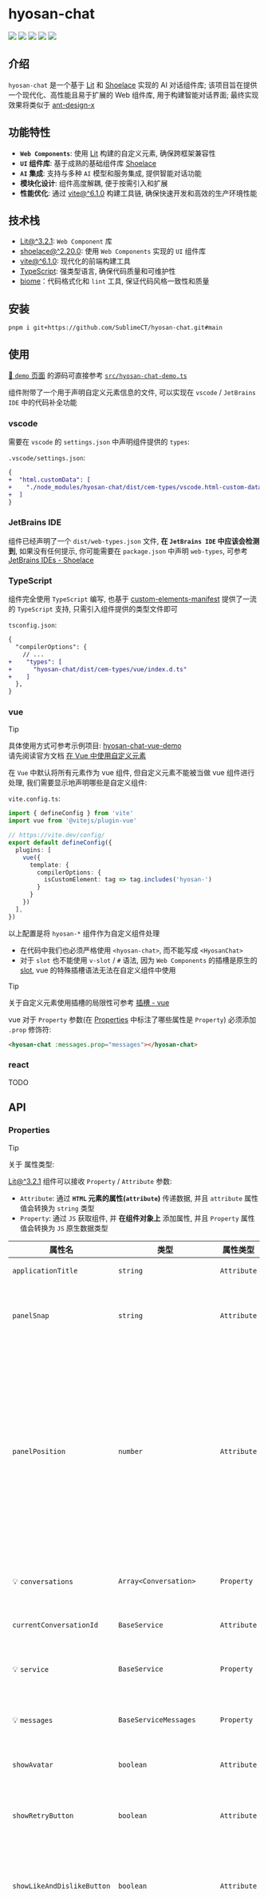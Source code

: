 # hyosan-chat

![](./hyosan-chat-welcome-screenshot.png)
![](./hyosan-chat-messages-screenshot.png)
![](./hyosan-chat-dark-screenshot.png)
![](./hyosan-chat-settings-screenshot.png)
![](./hyosan-chat-mobile-screenshot.png)

## 介绍
`hyosan-chat` 是一个基于 [Lit](https://lit.dev) 和 [Shoelace](https://shoelace.style/) 实现的 AI 对话组件库; 该项目旨在提供一个现代化、高性能且易于扩展的 Web 组件库, 用于构建智能对话界面; 最终实现效果将类似于 [ant-design-x](https://x.ant.design/index-cn)

## 功能特性
- **`Web Components`**: 使用 [Lit](https://lit.dev) 构建的自定义元素, 确保跨框架兼容性
- **`UI` 组件库**: 基于成熟的基础组件库 [Shoelace](https://shoelace.style/)
- **`AI` 集成**: 支持与多种 `AI` 模型和服务集成, 提供智能对话功能
- **模块化设计**: 组件高度解耦, 便于按需引入和扩展
- **性能优化**: 通过 [vite@^6.1.0](https://github.com/vitejs/vite) 构建工具链, 确保快速开发和高效的生产环境性能

## 技术栈
- [Lit@^3.2.1](https://lit.dev): `Web Component` 库
- [shoelace@^2.20.0](https://shoelace.style/): 使用 `Web Components` 实现的 `UI` 组件库
- [vite@^6.1.0](https://github.com/vitejs/vite): 现代化的前端构建工具
- [TypeScript](https://www.typescriptlang.org/): 强类型语言, 确保代码质量和可维护性
- [biome](https://biomejs.dev/zh-cn/guides/getting-started/)：代码格式化和 `lint` 工具, 保证代码风格一致性和质量

## 安装
```bash
pnpm i git+https://github.com/SublimeCT/hyosan-chat.git#main
```

## 使用
[🔗 `demo` 页面](https://snazzy-khapse-06e16b.netlify.app/) 的源码可直接参考 [`src/hyosan-chat-demo.ts`](./src/hyosan-chat-demo.ts)

组件附带了一个用于声明自定义元素信息的文件, 可以实现在 `vscode` / `JetBrains IDE` 中的代码补全功能

### vscode
需要在 `vscode` 的 `settings.json` 中声明组件提供的 `types`:

`.vscode/settings.json`:
```diff
{
+  "html.customData": [
+    "./node_modules/hyosan-chat/dist/cem-types/vscode.html-custom-data.json"
+  ]
}
```

### JetBrains IDE
组件已经声明了一个 `dist/web-types.json` 文件, **在 `JetBrains IDE` 中应该会检测到**, 如果没有任何提示, 你可能需要在 `package.json` 中声明 `web-types`, 可参考 [JetBrains IDEs - Shoelace](https://shoelace.style/getting-started/usage#jetbrains-ides)

### TypeScript
组件完全使用 `TypeScript` 编写, 也基于 [custom-elements-manifest](https://custom-elements-manifest.open-wc.org/) 提供了一流的 `TypeScript` 支持, 只需引入组件提供的类型文件即可

`tsconfig.json`:
```diff
{
  "compilerOptions": {
    // ...
+    "types": [
+      "hyosan-chat/dist/cem-types/vue/index.d.ts"
+    ]
  },
}

```

### vue
> [!TIP]
> 具体使用方式可参考示例项目: [hyosan-chat-vue-demo](https://github.com/SublimeCT/hyosan-chat-vue-demo)  
> 请先阅读官方文档 [在 Vue 中使用自定义元素](https://cn.vuejs.org/guide/extras/web-components#using-custom-elements-in-vue)

在 `Vue` 中默认将所有元素作为 vue 组件, 但自定义元素不能被当做 vue 组件进行处理, 我们需要显示地声明哪些是自定义组件:

`vite.config.ts`:
```typescript
import { defineConfig } from 'vite'
import vue from '@vitejs/plugin-vue'

// https://vite.dev/config/
export default defineConfig({
  plugins: [
    vue({
      template: {
        compilerOptions: {
          isCustomElement: tag => tag.includes('hyosan-')
        }
      }
    })
  ],
})
```

以上配置是将 `hyosan-*` 组件作为自定义组件处理

- 在代码中我们也必须严格使用 `<hyosan-chat>`, 而不能写成 `<HyosanChat>`
- 对于 `slot` 也不能使用 `v-slot` / `#` 语法, 因为 `Web Components` 的插槽是原生的 [slot](https://developer.mozilla.org/zh-CN/docs/Web/HTML/Element/slot), vue 的特殊插槽语法无法在自定义组件中使用

> [!TIP]
> 关于自定义元素使用插槽的局限性可参考 [插槽 - vue](https://cn.vuejs.org/guide/extras/web-components.html#slots)

vue 对于 `Property` 参数(在 [Properties](#properties) 中标注了哪些属性是 `Property`) 必须添加 `.prop` 修饰符:

```html
<hyosan-chat :messages.prop="messages"></hyosan-chat>
```

### react
TODO

## API
### Properties
> [!TIP]
>
> 关于 属性类型:
>
> [Lit@^3.2.1](https://lit.dev) 组件可以接收 `Property` / `Attribute` 参数:
> - `Attribute`: 通过 **`HTML` 元素的属性(`attribute`)** 传递数据, 并且 `attribute` 属性值会转换为 `string` 类型
> - `Property`: 通过 `JS` 获取组件, 并 **在组件对象上** 添加属性, 并且 `Property` 属性值会转换为 `JS` 原生数据类型

| 属性名 | 类型 | 属性类型 | 默认值 | 描述 | [Reflect](https://lit.dev/docs/components/properties/#reflected-attributes) |
| --- | --- | --- | --- | --- | --- |
| `applicationTitle` | `string` | `Attribute` | `'Hyosan Chat'` | 应用标题 |  |
| `panelSnap` | `string` | `Attribute` | `'25% 50%'` | 分割面板的可捕捉位置 | ✅ |
| `panelPosition` | `number` | `Attribute` | `25` | 分隔线与主面板边缘的当前位置(百分比, `0-100`), 默认为容器初始大小的 `50%` | ✅ |
| 💡 `conversations` | `Array<Conversation>` | `Property` | `[]` | 会话列表数据源 | ✅ |
| `currentConversationId` | `BaseService` | `Attribute` | `''` | 当前会话 ID | ✅ |
| 💡 `service` | `BaseService` | `Property` | `new DefaultService()` | 会话服务配置参数 | |
| 💡 `messages` | `BaseServiceMessages` | `Property` | `undefined` | 会话服务消息列表 | ✅ |
| `showAvatar` | `boolean` | `Attribute` | `undefined` | 是否显示头像 | ✅ |
| `showRetryButton` | `boolean` | `Attribute` | `true` | 是否显示 重新生成 按钮 | |
| `showLikeAndDislikeButton` | `boolean` | `Attribute` | `true` | 是否显示 👍 和 👎 按钮 | |
| `onCreateMessage` | `(content?: string) => string \| Promise<string>` | `Property` | 创建消息的回调函数, 当 **没有选中会话** 或 **点击开始新聊天按钮** 时, 如果直接开始发送消息, 会调用此函数, 组件会等待函数返回一个 conversationId, 然后再发送消息; 如果不返回 conversationId, 则不会在组件内部改变 conversationId, 这就相当于创建了一个没有回话 ID 的临时聊天 | |
| `onEnableSearch` | `(open: boolean) => void \| Promise<void>` | `Property` | 如果传入则显示联网搜索按钮, 用户点击搜索按钮时 调用此方法 | |
| `shoelaceTheme` | `HyosanChatShoelaceTheme` | `Attribute` | [shoelace 主题](https://shoelace.style/getting-started/themes#dark-theme), 可用于切换夜间模式 | |

### Slots
> [!TIP] 关于 插槽
> [Lit@^3.2.1](https://lit.dev) 的插槽与 `vue` 的插槽不同, 基于原生的 [`<slot>` 元素](https://developer.mozilla.org/zh-CN/docs/Web/API/Web_components/Using_templates_and_slots) 实现, 不具备作用域插槽, 也不能在组件内部多次渲染插槽

| 名称 | 描述 |
| --- | --- |
| `conversations` | 左侧会话列表 |
| `conversations-header` | 左侧会话列表的 `header` 部分 |
| `conversations-footer` | 左侧会话列表的 `footer` 部分 |
| `main-welcome` | 右侧消息列表的 `welcome` 界面 |
| `main-header` | 右侧消息列表的 `header` 部分 |

### Events
| 事件名 | 参数 | 描述 |
| --- | --- | --- |
| `conversations-create` | `undefined` | 点击创建新会话按钮 |
| `click-conversation` | `CustomEvent<{ item: Conversation }>` | 点击左侧会话列表中的会话 |
| `change-conversation` | `CustomEvent<{ item: Conversation }>` | 点击 **切换** 左侧会话列表中的会话 |
| `send-message` | `CustomEvent<{ content: string }>` | 点击发送按钮 |
| `hyosan-chat-settings-save` | `CustomEvent<{ settings: ChatSettings }>` | 在设置弹窗中点击保存按钮 |
| `edit-conversation` | `CustomEvent<{ item: Converastion }>` | 在会话列表中点击编辑按钮, 并保存 |
| `delete-conversation` | `CustomEvent<{ item: Converastion }>` | 在会话列表中点击删除按钮 |
| `hyosan-chat-click-like-button` | `CustomEvent<{ message: BaseServiceMessageItem, item: BaseServiceMessageNode }>` | 点击 Like 按钮(点赞) |
| `hyosan-chat-click-dislike-button` | `CustomEvent<{ message: BaseServiceMessageItem, item: BaseServiceMessageNode }>` | 点击 Dislike 按钮(点踩) |

### CSS Parts
可以使用 [::part()](https://developer.mozilla.org/en-US/docs/Web/CSS/::part) 选择器修改组件的样式, 由于 `Web Components` 的样式隔离的特性, 组件外部想要修改组件内的样式只能通过 `::part()` 选择器或组件内部引用的 [css 变量](#css-variables) 来进行控制

| 名称 | 描述 |
| --- | --- |
| `base` | 根组件(`hyosan-chat`) 最外层元素 |

### CSS Variables
组件提供的 css 变量包含两部分:

- 基础组件库 [shoelace](https://shoelace.style/getting-started/themes) 的 css 变量: 参考 [Themes - shoelace](https://shoelace.style/getting-started/themes)
- 组件内部使用的 css 变量: 参考 [src/sheets/global-styles.css](./src/sheets/global-styles.css) 文件

## 主题
组件通过底层的基础组件库 [shoelace](https://shoelace.style) 提供了基础的 `light` / `dark` 两种主题, 如需创建新主题, 可参考 [Creating a theme](https://shoelace.style/getting-started/themes#creating-a-new-theme)

## 贡献指南
参考 [CONTRIBUTING](./CONTRIBUTING.md)
